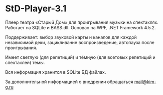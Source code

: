 # StD-Player-3.1
Плеер театра «Старый Дом» для проигрывания музыки на спектаклях.
Работает на SQLite и BASS.dll.
Основан на WPF, .NET Framework 4.5.2.

Поддерживает: выбор звуковой карты и каналов для каждой независимой деки, зацикливание воспроизведение, автопауза после проигрывания.

Имеет светлую (для репетиций) и тёмную (для всетовых репетиций и спектаклей) темы.

Вся информация хранится в SQLite БД файлах.

За дополнительной информацией о внедрении обращаться mail@kim-g.ru
